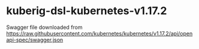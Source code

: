 # kuberig-dsl-kubernetes-v1.17.2

Swagger file downloaded from https://raw.githubusercontent.com/kubernetes/kubernetes/v1.17.2/api/openapi-spec/swagger.json
